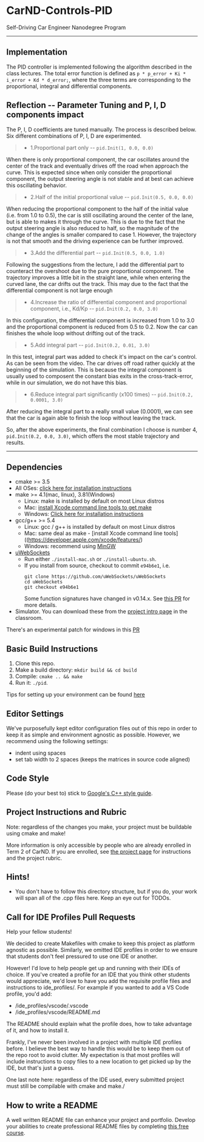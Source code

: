 # CarND-Controls-PID
Self-Driving Car Engineer Nanodegree Program

---
## Implementation
The PID controller is implemented following the algorithm described in the class lectures. The total error function is defined as `p * p_error + Ki * i_error + Kd * d_error;`, where the three terms are corresponding to the proportional, integral and differential components.


## Reflection -- Parameter Tuning and  P, I, D components impact

The P, I, D coefficients are tuned manually. The process is described below.
Six different combinations of P, I, D are experimented.
>* 1.Proportional part only -- `pid.Init(1, 0.0, 0.0)`

When there is only proportional component, the car oscillates around the center of the track and eventually drives off the road when  approach the curve. This is expected since when only consider the proportional component, the output steering angle is not stable and at best can achieve this oscillating behavior.

>* 2.Half of the initial proportional value -- `pid.Init(0.5, 0.0, 0.0)`

When reducing the proportional component to the half of the initial value (i.e. from 1.0 to 0.5), the car is still oscillating around the center of the lane, but is able to makes it through the curve. This is due to the fact that the output steering angle is also reduced to half, so the magnitude of the change of the angles is smaller compared to case 1. However, the trajectory is not that smooth and the driving experience can be further improved.

>* 3.Add the differential part -- `pid.Init(0.5, 0.0, 1.0)`

Following the suggestions from the lecture, I add the differential part to counteract the overshoot due to the pure proportional component. The trajectory improves a little bit in the straight lane, while when entering the curved lane, the car drifts out the track. This may due to the fact that the differential component is not large enough

>* 4.Increase the ratio of differential component and proportional component, i.e., Kd/Kp -- `pid.Init(0.2, 0.0, 3.0)`

In this configuration, the differential component is increased from 1.0 to 3.0 and the proportional component is reduced from 0.5 to 0.2. Now the car can finishes the whole loop without drifting out of the track.

>* 5.Add integral part -- `pid.Init(0.2, 0.01, 3.0)`

In this test, integral part was added to check it's impact on the car's control. As can be seen from the video. The car drives off road rather quickly at the beginning of the simulation. This is because the integral component is usually used to composent the constant bias exits in the cross-track-error, while in our simulation, we do not have this bias.

>* 6.Reduce integral part significantly (x100 times) -- `pid.Init(0.2, 0.0001, 3.0)`

After reducing the integral part to a really small value (0.0001), we can see that the car is again able to finish the loop without leaving the track.

So, after the above experiments, the final combination I choose is number 4, `pid.Init(0.2, 0.0, 3.0)`, which offers the most stable trajectory and results.

---

## Dependencies

* cmake >= 3.5
 * All OSes: [click here for installation instructions](https://cmake.org/install/)
* make >= 4.1(mac, linux), 3.81(Windows)
  * Linux: make is installed by default on most Linux distros
  * Mac: [install Xcode command line tools to get make](https://developer.apple.com/xcode/features/)
  * Windows: [Click here for installation instructions](http://gnuwin32.sourceforge.net/packages/make.htm)
* gcc/g++ >= 5.4
  * Linux: gcc / g++ is installed by default on most Linux distros
  * Mac: same deal as make - [install Xcode command line tools]((https://developer.apple.com/xcode/features/)
  * Windows: recommend using [MinGW](http://www.mingw.org/)
* [uWebSockets](https://github.com/uWebSockets/uWebSockets)
  * Run either `./install-mac.sh` or `./install-ubuntu.sh`.
  * If you install from source, checkout to commit `e94b6e1`, i.e.
    ```
    git clone https://github.com/uWebSockets/uWebSockets
    cd uWebSockets
    git checkout e94b6e1
    ```
    Some function signatures have changed in v0.14.x. See [this PR](https://github.com/udacity/CarND-MPC-Project/pull/3) for more details.
* Simulator. You can download these from the [project intro page](https://github.com/udacity/self-driving-car-sim/releases) in the classroom.

There's an experimental patch for windows in this [PR](https://github.com/udacity/CarND-PID-Control-Project/pull/3)

## Basic Build Instructions

1. Clone this repo.
2. Make a build directory: `mkdir build && cd build`
3. Compile: `cmake .. && make`
4. Run it: `./pid`.

Tips for setting up your environment can be found [here](https://classroom.udacity.com/nanodegrees/nd013/parts/40f38239-66b6-46ec-ae68-03afd8a601c8/modules/0949fca6-b379-42af-a919-ee50aa304e6a/lessons/f758c44c-5e40-4e01-93b5-1a82aa4e044f/concepts/23d376c7-0195-4276-bdf0-e02f1f3c665d)

## Editor Settings

We've purposefully kept editor configuration files out of this repo in order to
keep it as simple and environment agnostic as possible. However, we recommend
using the following settings:

* indent using spaces
* set tab width to 2 spaces (keeps the matrices in source code aligned)

## Code Style

Please (do your best to) stick to [Google's C++ style guide](https://google.github.io/styleguide/cppguide.html).

## Project Instructions and Rubric

Note: regardless of the changes you make, your project must be buildable using
cmake and make!

More information is only accessible by people who are already enrolled in Term 2
of CarND. If you are enrolled, see [the project page](https://classroom.udacity.com/nanodegrees/nd013/parts/40f38239-66b6-46ec-ae68-03afd8a601c8/modules/f1820894-8322-4bb3-81aa-b26b3c6dcbaf/lessons/e8235395-22dd-4b87-88e0-d108c5e5bbf4/concepts/6a4d8d42-6a04-4aa6-b284-1697c0fd6562)
for instructions and the project rubric.

## Hints!

* You don't have to follow this directory structure, but if you do, your work
  will span all of the .cpp files here. Keep an eye out for TODOs.

## Call for IDE Profiles Pull Requests

Help your fellow students!

We decided to create Makefiles with cmake to keep this project as platform
agnostic as possible. Similarly, we omitted IDE profiles in order to we ensure
that students don't feel pressured to use one IDE or another.

However! I'd love to help people get up and running with their IDEs of choice.
If you've created a profile for an IDE that you think other students would
appreciate, we'd love to have you add the requisite profile files and
instructions to ide_profiles/. For example if you wanted to add a VS Code
profile, you'd add:

* /ide_profiles/vscode/.vscode
* /ide_profiles/vscode/README.md

The README should explain what the profile does, how to take advantage of it,
and how to install it.

Frankly, I've never been involved in a project with multiple IDE profiles
before. I believe the best way to handle this would be to keep them out of the
repo root to avoid clutter. My expectation is that most profiles will include
instructions to copy files to a new location to get picked up by the IDE, but
that's just a guess.

One last note here: regardless of the IDE used, every submitted project must
still be compilable with cmake and make./

## How to write a README
A well written README file can enhance your project and portfolio.  Develop your abilities to create professional README files by completing [this free course](https://www.udacity.com/course/writing-readmes--ud777).
